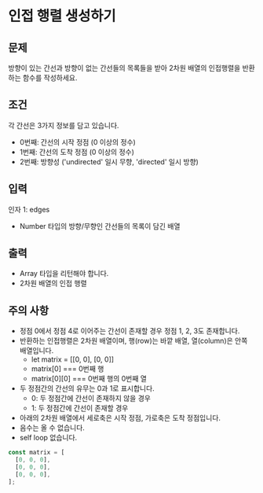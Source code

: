 # 인접 행렬 생성하기

## 문제

방향이 있는 간선과 방향이 없는 간선들의 목록들을 받아 2차원 배열의 인접행렬을 반환하는 함수를 작성하세요.

## 조건

각 간선은 3가지 정보를 담고 있습니다.

- 0번째: 간선의 시작 정점 (0 이상의 정수)
- 1번째: 간선의 도착 정점 (0 이상의 정수)
- 2번째: 방향성 ('undirected' 일시 무향, 'directed' 일시 방향)

## 입력

인자 1: edges

- Number 타입의 방향/무향인 간선들의 목록이 담긴 배열

## 출력

- Array 타입을 리턴해야 합니다.
- 2차원 배열의 인접 행렬

## 주의 사항

- 정점 0에서 정점 4로 이어주는 간선이 존재할 경우 정점 1, 2, 3도 존재합니다.
- 반환하는 인접행렬은 2차원 배열이며, 행(row)는 바깥 배열, 열(column)은 안쪽 배열입니다.
  - let matrix = [[0, 0], [0, 0]]
  - matrix[0] === 0번째 행
  - matrix[0][0] === 0번째 행의 0번째 열
- 두 정점간의 간선의 유무는 0과 1로 표시합니다.
  - 0: 두 정점간에 간선이 존재하지 않을 경우
  - 1: 두 정점간에 간선이 존재할 경우
- 아래의 2차원 배열에서 세로축은 시작 정점, 가로축은 도착 정점입니다.
- 음수는 올 수 없습니다.
- self loop 없습니다.

```js
const matrix = [
  [0, 0, 0],
  [0, 0, 0],
  [0, 0, 0],
];
```
